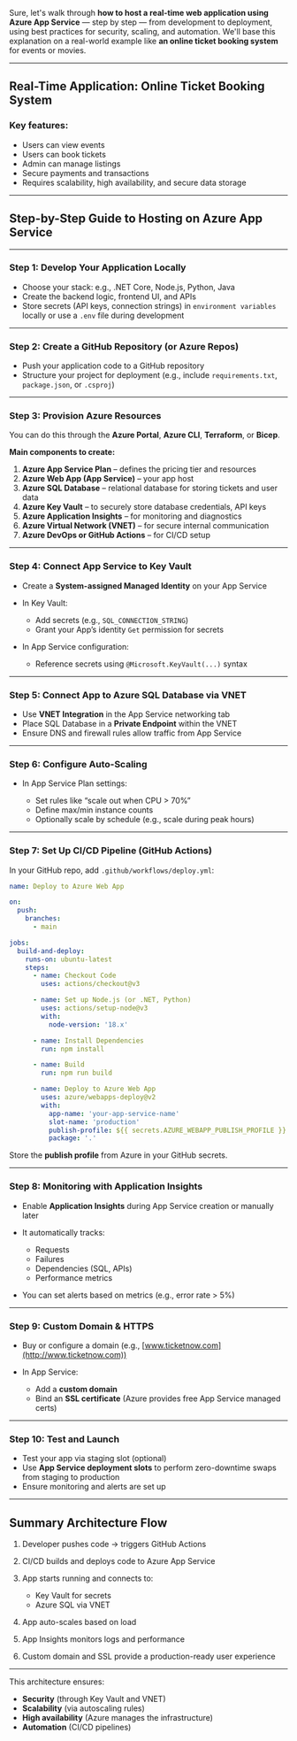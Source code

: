 Sure, let's walk through **how to host a real-time web application using Azure App Service** — step by step — from development to deployment, using best practices for security, scaling, and automation. We'll base this explanation on a real-world example like **an online ticket booking system** for events or movies.

---

## Real-Time Application: **Online Ticket Booking System**

### Key features:

* Users can view events
* Users can book tickets
* Admin can manage listings
* Secure payments and transactions
* Requires scalability, high availability, and secure data storage

---

## Step-by-Step Guide to Hosting on Azure App Service

---

### Step 1: **Develop Your Application Locally**

* Choose your stack: e.g., .NET Core, Node.js, Python, Java
* Create the backend logic, frontend UI, and APIs
* Store secrets (API keys, connection strings) in `environment variables` locally or use a `.env` file during development

---

### Step 2: **Create a GitHub Repository (or Azure Repos)**

* Push your application code to a GitHub repository
* Structure your project for deployment (e.g., include `requirements.txt`, `package.json`, or `.csproj`)

---

### Step 3: **Provision Azure Resources**

You can do this through the **Azure Portal**, **Azure CLI**, **Terraform**, or **Bicep**.

**Main components to create:**

1. **Azure App Service Plan** – defines the pricing tier and resources
2. **Azure Web App (App Service)** – your app host
3. **Azure SQL Database** – relational database for storing tickets and user data
4. **Azure Key Vault** – to securely store database credentials, API keys
5. **Azure Application Insights** – for monitoring and diagnostics
6. **Azure Virtual Network (VNET)** – for secure internal communication
7. **Azure DevOps or GitHub Actions** – for CI/CD setup

---

### Step 4: **Connect App Service to Key Vault**

* Create a **System-assigned Managed Identity** on your App Service
* In Key Vault:

  * Add secrets (e.g., `SQL_CONNECTION_STRING`)
  * Grant your App’s identity `Get` permission for secrets
* In App Service configuration:

  * Reference secrets using `@Microsoft.KeyVault(...)` syntax

---

### Step 5: **Connect App to Azure SQL Database via VNET**

* Use **VNET Integration** in the App Service networking tab
* Place SQL Database in a **Private Endpoint** within the VNET
* Ensure DNS and firewall rules allow traffic from App Service

---

### Step 6: **Configure Auto-Scaling**

* In App Service Plan settings:

  * Set rules like “scale out when CPU > 70%”
  * Define max/min instance counts
  * Optionally scale by schedule (e.g., scale during peak hours)

---

### Step 7: **Set Up CI/CD Pipeline (GitHub Actions)**

In your GitHub repo, add `.github/workflows/deploy.yml`:

```yaml
name: Deploy to Azure Web App

on:
  push:
    branches:
      - main

jobs:
  build-and-deploy:
    runs-on: ubuntu-latest
    steps:
      - name: Checkout Code
        uses: actions/checkout@v3

      - name: Set up Node.js (or .NET, Python)
        uses: actions/setup-node@v3
        with:
          node-version: '18.x'

      - name: Install Dependencies
        run: npm install

      - name: Build
        run: npm run build

      - name: Deploy to Azure Web App
        uses: azure/webapps-deploy@v2
        with:
          app-name: 'your-app-service-name'
          slot-name: 'production'
          publish-profile: ${{ secrets.AZURE_WEBAPP_PUBLISH_PROFILE }}
          package: '.'
```

Store the **publish profile** from Azure in your GitHub secrets.

---

### Step 8: **Monitoring with Application Insights**

* Enable **Application Insights** during App Service creation or manually later
* It automatically tracks:

  * Requests
  * Failures
  * Dependencies (SQL, APIs)
  * Performance metrics
* You can set alerts based on metrics (e.g., error rate > 5%)

---

### Step 9: **Custom Domain & HTTPS**

* Buy or configure a domain (e.g., [www.ticketnow.com](http://www.ticketnow.com))
* In App Service:

  * Add a **custom domain**
  * Bind an **SSL certificate** (Azure provides free App Service managed certs)

---

### Step 10: **Test and Launch**

* Test your app via staging slot (optional)
* Use **App Service deployment slots** to perform zero-downtime swaps from staging to production
* Ensure monitoring and alerts are set up

---

## Summary Architecture Flow

1. Developer pushes code → triggers GitHub Actions
2. CI/CD builds and deploys code to Azure App Service
3. App starts running and connects to:

   * Key Vault for secrets
   * Azure SQL via VNET
4. App auto-scales based on load
5. App Insights monitors logs and performance
6. Custom domain and SSL provide a production-ready user experience

---

This architecture ensures:

* **Security** (through Key Vault and VNET)
* **Scalability** (via autoscaling rules)
* **High availability** (Azure manages the infrastructure)
* **Automation** (CI/CD pipelines)

